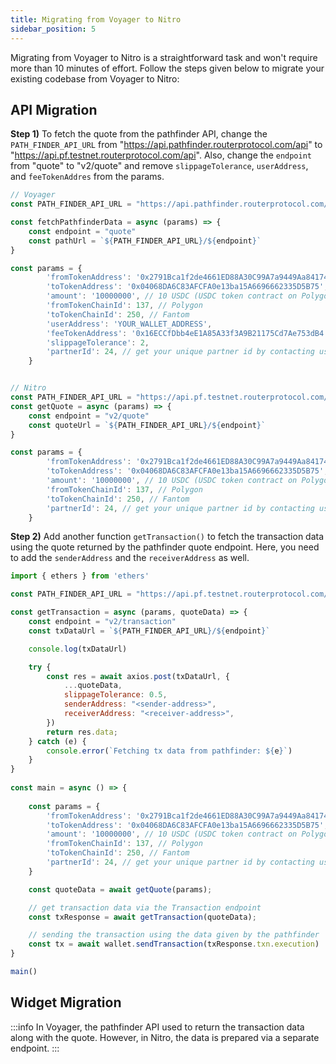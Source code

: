 ```yaml
---
title: Migrating from Voyager to Nitro
sidebar_position: 5
---
```


Migrating from Voyager to Nitro is a straightforward task and won't require more than 10 minutes of effort. Follow the steps given below to migrate your existing codebase from Voyager to Nitro:

## API Migration

**Step 1)** To fetch the quote from the pathfinder API, change the `PATH_FINDER_API_URL` from "https://api.pathfinder.routerprotocol.com/api" to "https://api.pf.testnet.routerprotocol.com/api". Also, change the `endpoint` from "quote" to "v2/quote" and remove `slippageTolerance`, `userAddress`, and `feeTokenAddres` from the params.

```javascript
// Voyager
const PATH_FINDER_API_URL = "https://api.pathfinder.routerprotocol.com/api"

const fetchPathfinderData = async (params) => {
    const endpoint = "quote"
    const pathUrl = `${PATH_FINDER_API_URL}/${endpoint}`
}

const params = {
        'fromTokenAddress': '0x2791Bca1f2de4661ED88A30C99A7a9449Aa84174', // USDC on Polygon
        'toTokenAddress': '0x04068DA6C83AFCFA0e13ba15A6696662335D5B75', // USDC on Fantom
        'amount': '10000000', // 10 USDC (USDC token contract on Polygon has 6 decimal places)
        'fromTokenChainId': 137, // Polygon
        'toTokenChainId': 250, // Fantom
        'userAddress': 'YOUR_WALLET_ADDRESS',
        'feeTokenAddress': '0x16ECCfDbb4eE1A85A33f3A9B21175Cd7Ae753dB4', // ROUTE on Polygon
        'slippageTolerance': 2,
        'partnerId': 24, // get your unique partner id by contacting us on Telegram
    }


// Nitro 
const PATH_FINDER_API_URL = "https://api.pf.testnet.routerprotocol.com/api"
const getQuote = async (params) => {
    const endpoint = "v2/quote"
    const quoteUrl = `${PATH_FINDER_API_URL}/${endpoint}`
}

const params = {
        'fromTokenAddress': '0x2791Bca1f2de4661ED88A30C99A7a9449Aa84174', // USDC on Polygon
        'toTokenAddress': '0x04068DA6C83AFCFA0e13ba15A6696662335D5B75', // USDC on Fantom
        'amount': '10000000', // 10 USDC (USDC token contract on Polygon has 6 decimal places)
        'fromTokenChainId': 137, // Polygon
        'toTokenChainId': 250, // Fantom
        'partnerId': 24, // get your unique partner id by contacting us on Telegram
    }
```

**Step 2)** Add another function `getTransaction()` to fetch the transaction data using the quote returned by the pathfinder quote endpoint. Here, you need to add the `senderAddress` and the `receiverAddress` as well.

```javascript
import { ethers } from 'ethers'

const PATH_FINDER_API_URL = "https://api.pf.testnet.routerprotocol.com/api"

const getTransaction = async (params, quoteData) => {
    const endpoint = "v2/transaction"
    const txDataUrl = `${PATH_FINDER_API_URL}/${endpoint}`

    console.log(txDataUrl)

    try {
        const res = await axios.post(txDataUrl, {
            ...quoteData,
            slippageTolerance: 0.5,
            senderAddress: "<sender-address>",
            receiverAddress: "<receiver-address>",
        })
        return res.data;
    } catch (e) {
        console.error(`Fetching tx data from pathfinder: ${e}`)
    }    
}
    
const main = async () => {
    
    const params = {
        'fromTokenAddress': '0x2791Bca1f2de4661ED88A30C99A7a9449Aa84174', // USDC on Polygon
        'toTokenAddress': '0x04068DA6C83AFCFA0e13ba15A6696662335D5B75', // USDC on Fantom
        'amount': '10000000', // 10 USDC (USDC token contract on Polygon has 6 decimal places)
        'fromTokenChainId': 137, // Polygon
        'toTokenChainId': 250, // Fantom
        'partnerId': 24, // get your unique partner id by contacting us on Telegram
    }

    const quoteData = await getQuote(params);

    // get transaction data via the Transaction endpoint
    const txResponse = await getTransaction(quoteData); 

    // sending the transaction using the data given by the pathfinder
    const tx = await wallet.sendTransaction(txResponse.txn.execution)
}

main()
```

## Widget Migration

:::info
In Voyager, the pathfinder API used to return the transaction data along with the quote. However, in Nitro, the data is prepared via a separate endpoint. 
:::